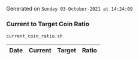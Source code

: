 Generated on `Sunday 03-October-2021 at 14:24:09`

### Current to Target Coin Ratio
`current_coin_ratio.sh`

Date|Current|Target|Ratio
---|---|---|---
